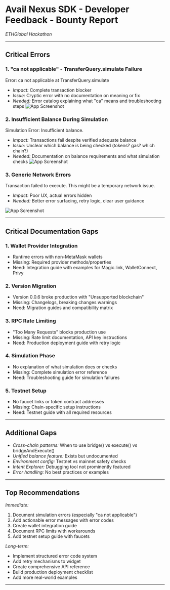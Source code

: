# Avail Nexus SDK - Developer Feedback - Bounty Report

*ETHGlobal Hackathon* 

---

##  Critical Errors

### 1. "ca not applicable" - TransferQuery.simulate Failure

Error: ca not applicable at TransferQuery.simulate

- *Impact:* Complete transaction blocker
- *Issue:* Cryptic error with no documentation on meaning or fix
- *Needed:* Error catalog explaining what "ca" means and troubleshooting steps
![App Screenshot](https://github.com/austinjeremiah/Mailpay/blob/main/Backend/Public/img1.jpg?raw=true)

### 2. Insufficient Balance During Simulation

Simulation Error: Insufficient balance.

- *Impact:* Transactions fail despite verified adequate balance
- *Issue:* Unclear which balance is being checked (tokens? gas? which chain?)
- *Needed:* Documentation on balance requirements and what simulation checks
![App Screenshot](https://github.com/austinjeremiah/Mailpay/blob/main/Backend/Public/img2.jpg?raw=true)

### 3. Generic Network Errors

Transaction failed to execute. This might be a temporary network issue.

- *Impact:* Poor UX, actual errors hidden
- *Needed:* Better error surfacing, retry logic, clear user guidance

![App Screenshot](https://github.com/austinjeremiah/Mailpay/blob/main/Backend/Public/img3.jpg?raw=true)

---

##  Critical Documentation Gaps

### 1. Wallet Provider Integration
- Runtime errors with non-MetaMask wallets
- Missing: Required provider methods/properties
- Need: Integration guide with examples for Magic.link, WalletConnect, Privy

### 2. Version Migration
- Version 0.0.6 broke production with "Unsupported blockchain"
- Missing: Changelogs, breaking changes warnings
- Need: Migration guides and compatibility matrix

### 3. RPC Rate Limiting
- "Too Many Requests" blocks production use
- Missing: Rate limit documentation, API key instructions
- Need: Production deployment guide with retry logic

### 4. Simulation Phase
- No explanation of what simulation does or checks
- Missing: Complete simulation error reference
- Need: Troubleshooting guide for simulation failures

### 5. Testnet Setup
- No faucet links or token contract addresses
- Missing: Chain-specific setup instructions
- Need: Testnet guide with all required resources

---

##  Additional Gaps

- *Cross-chain patterns:* When to use bridge() vs execute() vs bridgeAndExecute()
- *Unified balance feature:* Exists but undocumented
- *Environment config:* Testnet vs mainnet safety checks
- *Intent Explorer:* Debugging tool not prominently featured
- *Error handling:* No best practices or examples

---

##  Top Recommendations

*Immediate:*
1. Document simulation errors (especially "ca not applicable")
2. Add actionable error messages with error codes
3. Create wallet integration guide
4. Document RPC limits with workarounds
5. Add testnet setup guide with faucets

*Long-term:*
- Implement structured error code system
- Add retry mechanisms to widget
- Create comprehensive API reference
- Build production deployment checklist
- Add more real-world examples

---